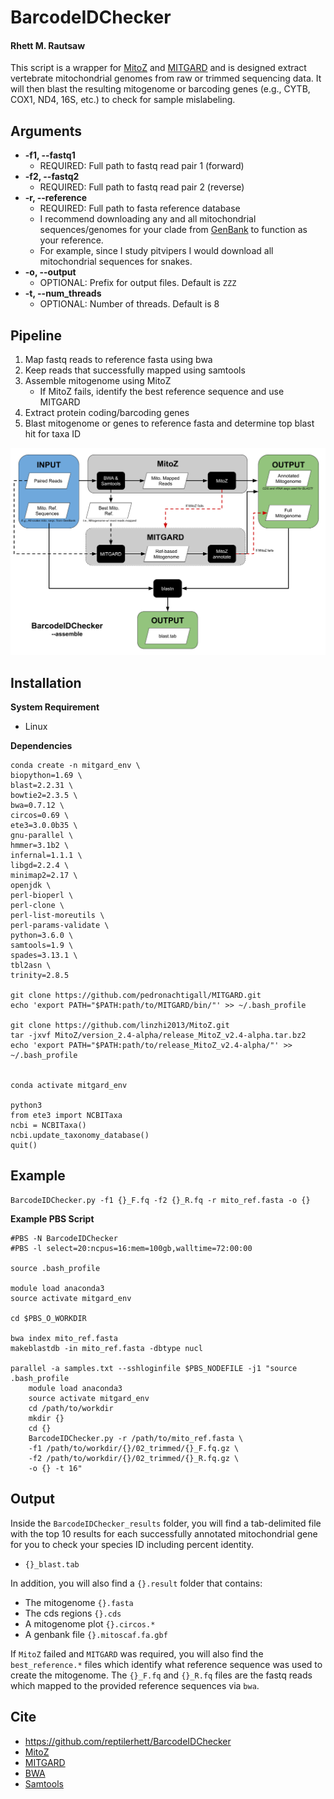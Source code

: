 # BarcodeIDChecker
#### Rhett M. Rautsaw

This script is a wrapper for [MitoZ](https://github.com/linzhi2013/MitoZ) and [MITGARD](https://github.com/pedronachtigall/MITGARD) and is designed extract vertebrate mitochondrial genomes from raw or trimmed sequencing data. It will then blast the resulting mitogenome or barcoding genes (e.g., CYTB, COX1, ND4, 16S, etc.) to check for sample mislabeling.


## Arguments

- **-f1, --fastq1**
	- REQUIRED: Full path to fastq read pair 1 (forward)
- **-f2, --fastq2**
	- REQUIRED: Full path to fastq read pair 2 (reverse)
- **-r, --reference**
	- REQUIRED: Full path to fasta reference database
	- I recommend downloading any and all mitochondrial sequences/genomes for your clade from [GenBank](https://www.ncbi.nlm.nih.gov/genbank/) to function as your reference.
	- For example, since I study pitvipers I would download all mitochondrial sequences for snakes.
- **-o, --output**
	- OPTIONAL: Prefix for output files. Default is `ZZZ`
- **-t, --num_threads**
	- OPTIONAL: Number of threads. Default is 8


## Pipeline

1. Map fastq reads to reference fasta using bwa
2. Keep reads that successfully mapped using samtools
3. Assemble mitogenome using MitoZ
	- If MitoZ fails, identify the best reference sequence and use MITGARD
4. Extract protein coding/barcoding genes
5. Blast mitogenome or genes to reference fasta and determine top blast hit for taxa ID

![](BarcodeIDChecker_Flowchart.png)


## Installation
**System Requirement**

- Linux

**Dependencies**

```
conda create -n mitgard_env \
biopython=1.69 \
blast=2.2.31 \
bowtie2=2.3.5 \
bwa=0.7.12 \
circos=0.69 \
ete3=3.0.0b35 \
gnu-parallel \
hmmer=3.1b2 \
infernal=1.1.1 \
libgd=2.2.4 \
minimap2=2.17 \
openjdk \
perl-bioperl \
perl-clone \
perl-list-moreutils \
perl-params-validate \
python=3.6.0 \
samtools=1.9 \
spades=3.13.1 \
tbl2asn \
trinity=2.8.5

git clone https://github.com/pedronachtigall/MITGARD.git
echo 'export PATH="$PATH:path/to/MITGARD/bin/"' >> ~/.bash_profile

git clone https://github.com/linzhi2013/MitoZ.git
tar -jxvf MitoZ/version_2.4-alpha/release_MitoZ_v2.4-alpha.tar.bz2
echo 'export PATH="$PATH:path/to/release_MitoZ_v2.4-alpha/"' >> ~/.bash_profile


conda activate mitgard_env

python3
from ete3 import NCBITaxa
ncbi = NCBITaxa()
ncbi.update_taxonomy_database()
quit()
```


## Example
```
BarcodeIDChecker.py -f1 {}_F.fq -f2 {}_R.fq -r mito_ref.fasta -o {}
```


**Example PBS Script**
```
#PBS -N BarcodeIDChecker
#PBS -l select=20:ncpus=16:mem=100gb,walltime=72:00:00

source .bash_profile

module load anaconda3
source activate mitgard_env

cd $PBS_O_WORKDIR

bwa index mito_ref.fasta
makeblastdb -in mito_ref.fasta -dbtype nucl

parallel -a samples.txt --sshloginfile $PBS_NODEFILE -j1 "source .bash_profile
	module load anaconda3
	source activate mitgard_env
	cd /path/to/workdir
	mkdir {}
	cd {}
	BarcodeIDChecker.py -r /path/to/mito_ref.fasta \
	-f1 /path/to/workdir/{}/02_trimmed/{}_F.fq.gz \
	-f2 /path/to/workdir/{}/02_trimmed/{}_R.fq.gz \
	-o {} -t 16"
```

## Output
Inside the `BarcodeIDChecker_results` folder, you will find a tab-delimited file with the top 10 results for each successfully annotated mitochondrial gene for you to check your species ID including percent identity.

- `{}_blast.tab`

In addition, you will also find a `{}.result` folder that contains:

- The mitogenome `{}.fasta`
- The cds regions `{}.cds`
- A mitogenome plot `{}.circos.*`
- A genbank file `{}.mitoscaf.fa.gbf`

If `MitoZ` failed and `MITGARD` was required, you will also find the `best_reference.*` files which identify what reference sequence was used to create the mitogenome. The `{}_F.fq` and `{}_R.fq` files are the fastq reads which mapped to the provided reference sequences via `bwa`.


## Cite
- https://github.com/reptilerhett/BarcodeIDChecker
- [MitoZ](https://github.com/linzhi2013/MitoZ)
- [MITGARD](https://github.com/pedronachtigall/MITGARD)
- [BWA](http://bio-bwa.sourceforge.net/)
- [Samtools](http://www.htslib.org/)
